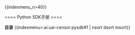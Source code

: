 {{indexmenu_n>40}}

==== Python SDK手册 ====

**目录**
{{indexmenu>:ai:uai-censor:pysdk#1 | nsort dsort msort}}